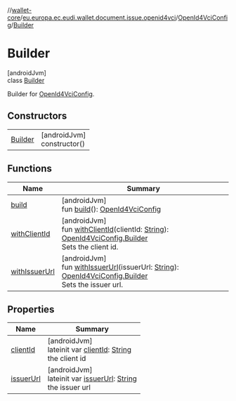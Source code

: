 //[wallet-core](../../../../index.md)/[eu.europa.ec.eudi.wallet.document.issue.openid4vci](../../index.md)/[OpenId4VciConfig](../index.md)/[Builder](index.md)

# Builder

[androidJvm]\
class [Builder](index.md)

Builder for [OpenId4VciConfig](../index.md).

## Constructors

|                        |                               |
|------------------------|-------------------------------|
| [Builder](-builder.md) | [androidJvm]<br>constructor() |

## Functions

| Name                                | Summary                                                                                                                                                                                                            |
|-------------------------------------|--------------------------------------------------------------------------------------------------------------------------------------------------------------------------------------------------------------------|
| [build](build.md)                   | [androidJvm]<br>fun [build](build.md)(): [OpenId4VciConfig](../index.md)                                                                                                                                           |
| [withClientId](with-client-id.md)   | [androidJvm]<br>fun [withClientId](with-client-id.md)(clientId: [String](https://kotlinlang.org/api/latest/jvm/stdlib/kotlin/-string/index.html)): [OpenId4VciConfig.Builder](index.md)<br>Sets the client id.     |
| [withIssuerUrl](with-issuer-url.md) | [androidJvm]<br>fun [withIssuerUrl](with-issuer-url.md)(issuerUrl: [String](https://kotlinlang.org/api/latest/jvm/stdlib/kotlin/-string/index.html)): [OpenId4VciConfig.Builder](index.md)<br>Sets the issuer url. |

## Properties

| Name                       | Summary                                                                                                                                                     |
|----------------------------|-------------------------------------------------------------------------------------------------------------------------------------------------------------|
| [clientId](client-id.md)   | [androidJvm]<br>lateinit var [clientId](client-id.md): [String](https://kotlinlang.org/api/latest/jvm/stdlib/kotlin/-string/index.html)<br>the client id    |
| [issuerUrl](issuer-url.md) | [androidJvm]<br>lateinit var [issuerUrl](issuer-url.md): [String](https://kotlinlang.org/api/latest/jvm/stdlib/kotlin/-string/index.html)<br>the issuer url |
